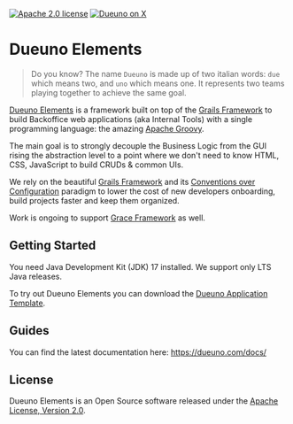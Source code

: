 [![Apache 2.0 license](https://img.shields.io/badge/License-APACHE%202.0-green.svg?logo=APACHE&style=flat)](https://opensource.org/licenses/Apache-2.0)
[![Dueuno on X](https://img.shields.io/twitter/follow/dueunoframework?style=social)](https://x.com/dueunoframework)

Dueuno Elements
===
> Do you know? The name `Dueuno` is made up of two italian words: `due` which means two, and `uno` which means one. It represents two teams playing together to achieve the same goal.

[Dueuno Elements](https://dueuno.org) is a framework built on top of the [Grails Framework](https://grails.org) to build Backoffice web applications (aka Internal Tools) with a single programming language: the amazing [Apache Groovy](https://groovy-lang.org).

The main goal is to strongly decouple the Business Logic from the GUI rising the abstraction level to a point where we don't need to know HTML, CSS, JavaScript to build CRUDs & common UIs.

We rely on the beautiful [Grails Framework](https://grails.org) and its [Conventions over Configuration](https://en.wikipedia.org/wiki/Convention_over_configuration) paradigm to lower the cost of  new developers onboarding, build projects faster and keep them organized.

Work is ongoing to support [Grace Framework](https://graceframework.org/) as well.

Getting Started
---
You need Java Development Kit (JDK) 17 installed. We support only LTS Java releases.

To try out Dueuno Elements you can download the [Dueuno Application Template](https://github.com/dueuno-projects/dueuno-app-template).

Guides
---
You can find the latest documentation here: https://dueuno.com/docs/

License
---
Dueuno Elements is an Open Source software released under the [Apache License, Version 2.0](https://www.apache.org/licenses/LICENSE-2.0.html).
